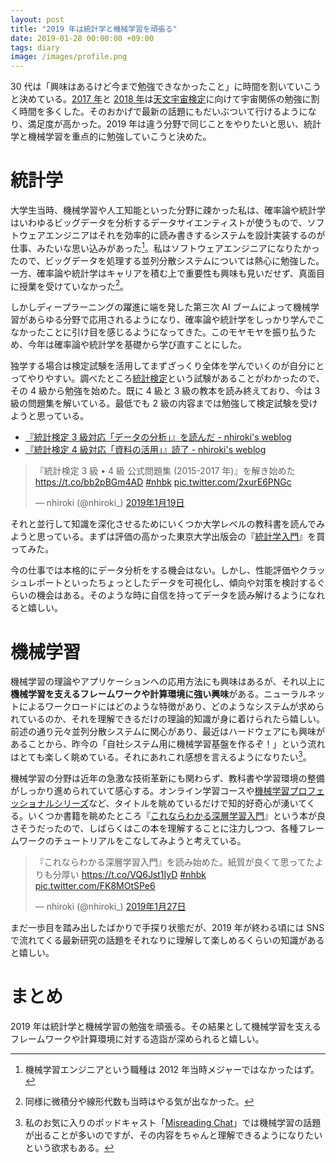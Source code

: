 ```yaml
---
layout: post
title: "2019 年は統計学と機械学習を頑張る"
date: 2019-01-28 00:00:00 +09:00
tags: diary
image: /images/profile.png
---
```


30 代は「興味はあるけど今まで勉強できなかったこと」に時間を割いていこうと決めている。[2017 年](/2017/12/13/astro-test-2nd-grade)と [2018 年](/2018/11/27/astronomy-space-test-2018-1st-grade)は[天文宇宙検定](http://www.astro-test.org/)に向けて宇宙関係の勉強に割く時間を多くした。そのおかげで最新の話題にもだいぶついて行けるようになり、満足度が高かった。2019 年は違う分野で同じことをやりたいと思い、統計学と機械学習を重点的に勉強していこうと決めた。

# 統計学

大学生当時、機械学習や人工知能といった分野に疎かった私は、確率論や統計学はいわゆるビッグデータを分析するデータサイエンティストが使うもので、ソフトウェアエンジニアはそれを効率的に読み書きするシステムを設計実装するのが仕事、みたいな思い込みがあった[^ml-engineer]。私はソフトウェアエンジニアになりたかったので、ビッグデータを処理する並列分散システムについては熱心に勉強した。一方、確率論や統計学はキャリアを積む上で重要性も興味も見いだせず、真面目に授業を受けていなかった[^math]。

しかしディープラーニングの躍進に端を発した第三次 AI ブームによって機械学習があらゆる分野で応用されるようになり、確率論や統計学をしっかり学んでこなかったことに引け目を感じるようになってきた。このモヤモヤを振り払うため、今年は確率論や統計学を基礎から学び直すことにした。

[^ml-engineer]: 機械学習エンジニアという職種は 2012 年当時メジャーではなかったはず。
[^math]: 同様に微積分や線形代数も当時はやる気が出なかった。

独学する場合は検定試験を活用してまずざっくり全体を学んでいくのが自分にとってやりやすい。調べたところ[統計検定](http://www.toukei-kentei.jp/)という試験があることがわかったので、その 4 級から勉強を始めた。既に 4 級と 3 級の教本を読み終えており、今は 3 級の問題集を解いている。最低でも 2 級の内容までは勉強して検定試験を受けようと思っている。

- [『統計検定 3 級対応「データの分析」』を読んだ - nhiroki's weblog](/2019/01/12/book-japan-statistical-society-certificate-3rd-grade-textbook)
- [『統計検定 4 級対応「資料の活用」』読了 - nhiroki's weblog](/2018/12/22/book-japan-statistical-society-certificate-4th-grade-textbook)

<blockquote class="twitter-tweet" data-lang="ja"><p lang="ja" dir="ltr">『統計検定 3 級 • 4 級 公式問題集 (2015-2017 年)』を解き始めた <a href="https://t.co/bb2pBGm4AD">https://t.co/bb2pBGm4AD</a> <a href="https://twitter.com/hashtag/nhbk?src=hash&amp;ref_src=twsrc%5Etfw">#nhbk</a> <a href="https://t.co/2xurE6PNGc">pic.twitter.com/2xurE6PNGc</a></p>&mdash; nhiroki (@nhiroki_) <a href="https://twitter.com/nhiroki_/status/1086639916295938049?ref_src=twsrc%5Etfw">2019年1月19日</a></blockquote>
<script async src="https://platform.twitter.com/widgets.js" charset="utf-8"></script>

それと並行して知識を深化させるためにいくつか大学レベルの教科書を読んでみようと思っている。まずは評価の高かった東京大学出版会の『[統計学入門](http://www.utp.or.jp/book/b300857.html)』を買ってみた。

今の仕事では本格的にデータ分析をする機会はない。しかし、性能評価やクラッシュレポートといったちょっとしたデータを可視化し、傾向や対策を検討するぐらいの機会はある。そのような時に自信を持ってデータを読み解けるようになれると嬉しい。

# 機械学習

機械学習の理論やアプリケーションへの応用方法にも興味はあるが、それ以上に**機械学習を支えるフレームワークや計算環境に強い興味**がある。ニューラルネットによるワークロードにはどのような特徴があり、どのようなシステムが求められているのか、それを理解できるだけの理論的知識が身に着けられたら嬉しい。前述の通り元々並列分散システムに関心があり、最近はハードウェアにも興味があることから、昨今の「自社システム用に機械学習基盤を作るぞ！」という流れはとても楽しく眺めている。それにあれこれ感想を言えるようになりたい[^misreading]。

[^misreading]: 私のお気に入りのポッドキャスト「[Misreading Chat](https://misreading.chat/)」では機械学習の話題が出ることが多いのですが、その内容をちゃんと理解できるようになりたいという欲求もある。

機械学習の分野は近年の急激な技術革新にも関わらず、教科書や学習環境の整備がしっかり進められていて感心する。オンライン学習コースや[機械学習プロフェッショナルシリーズ](https://www.kspub.co.jp/book/series/S043.html)など、タイトルを眺めているだけで知的好奇心が湧いてくる。いくつか書籍を眺めたところ『[これならわかる深層学習入門](https://www.kspub.co.jp/book/detail/1538283.html)』という本が良さそうだったので、しばらくはこの本を理解することに注力しつつ、各種フレームワークのチュートリアルをこなしてみようと考えている。

<blockquote class="twitter-tweet" data-lang="ja"><p lang="ja" dir="ltr">『これならわかる深層学習入門』を読み始めた。紙質が良くて思ってたよりも分厚い <a href="https://t.co/VQ6Jst1IyD">https://t.co/VQ6Jst1IyD</a> <a href="https://twitter.com/hashtag/nhbk?src=hash&amp;ref_src=twsrc%5Etfw">#nhbk</a> <a href="https://t.co/FK8MOtSPe6">pic.twitter.com/FK8MOtSPe6</a></p>&mdash; nhiroki (@nhiroki_) <a href="https://twitter.com/nhiroki_/status/1089532299748683776?ref_src=twsrc%5Etfw">2019年1月27日</a></blockquote>
<script async src="https://platform.twitter.com/widgets.js" charset="utf-8"></script>

まだ一歩目を踏み出したばかりで手探り状態だが、2019 年が終わる頃には SNS で流れてくる最新研究の話題をそれなりに理解して楽しめるくらいの知識があると嬉しい。

# まとめ

2019 年は統計学と機械学習の勉強を頑張る。その結果として機械学習を支えるフレームワークや計算環境に対する造詣が深められると嬉しい。